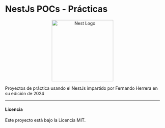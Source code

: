 # NestJs POCs - Prácticas

<p align="center">
  <a href="http://nestjs.com/" target="blank"><img src="https://nestjs.com/img/logo-small.svg" width="200" alt="Nest Logo" /></a>
</p>

Proyectos de práctica usando el NestJs impartido por Fernando Herrera en su edición de 2024

<hr/>

#### Licencia
Este proyecto está bajo la Licencia MIT.
